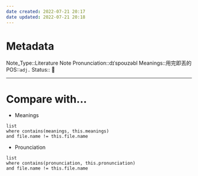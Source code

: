 ```yaml
---
date created: 2022-07-21 20:17
date updated: 2022-07-21 20:18
---
```


# Metadata

Note_Type::Literature Note
Pronunciation::dɪˈspoʊzəbl
Meanings::用完即丟的
POS::`adj.`
Status:: 👶

---

# Compare with...

- Meanings

```dataview
list
where contains(meanings, this.meanings)
and file.name != this.file.name
```

- Prounciation

```dataview
list
where contains(pronunciation, this.pronunciation)
and file.name != this.file.name
```
